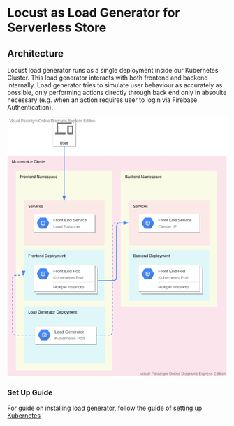 # Locust as Load Generator for Serverless Store

## Architecture

Locust load generator runs as a single deployment inside our Kubernetes Cluster. This load generator interacts with both frontend and backend internally. Load generator tries to simulate user behaviour as accurately as possible, only performing actions directly through back end only in absoulte necessary (e.g. when an action requires user to login via Firebase Authentication).

![architecture_loadgen](architecture_k8s.png)

### Set Up Guide

For guide on installing load generator, follow the guide of [setting up Kubernetes](../k8s/microservices/README.md)
